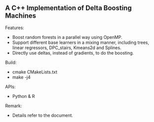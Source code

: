 ## A C++ Implementation of Delta Boosting Machines

Features:

- Boost random forests in a parallel way using OpenMP.
- Support different base learners in a mixing manner, including trees, linear regressors, DPC_stairs, Kmeans2d and Splines.
- Directly use deltas, instead of gradients, to do the boosting.

Build:

- cmake CMakeLists.txt
- make -j4

APIs:

- Python & R

Remark:

- Details refer to the document.
